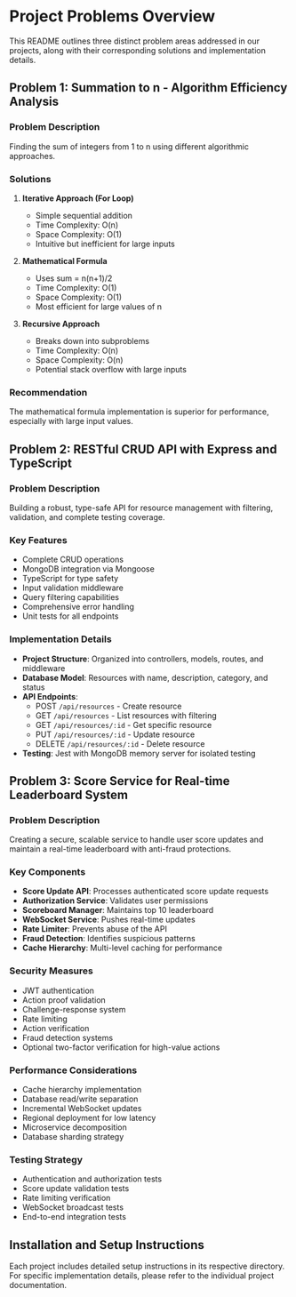 # Project Problems Overview

This README outlines three distinct problem areas addressed in our projects, along with their corresponding solutions and implementation details.

## Problem 1: Summation to n - Algorithm Efficiency Analysis

### Problem Description
Finding the sum of integers from 1 to n using different algorithmic approaches.

### Solutions
1. **Iterative Approach (For Loop)**
   - Simple sequential addition
   - Time Complexity: O(n)
   - Space Complexity: O(1)
   - Intuitive but inefficient for large inputs

2. **Mathematical Formula**
   - Uses sum = n(n+1)/2
   - Time Complexity: O(1)
   - Space Complexity: O(1)
   - Most efficient for large values of n

3. **Recursive Approach**
   - Breaks down into subproblems
   - Time Complexity: O(n)
   - Space Complexity: O(n)
   - Potential stack overflow with large inputs

### Recommendation
The mathematical formula implementation is superior for performance, especially with large input values.

## Problem 2: RESTful CRUD API with Express and TypeScript

### Problem Description
Building a robust, type-safe API for resource management with filtering, validation, and complete testing coverage.

### Key Features
- Complete CRUD operations
- MongoDB integration via Mongoose
- TypeScript for type safety
- Input validation middleware
- Query filtering capabilities
- Comprehensive error handling
- Unit tests for all endpoints

### Implementation Details
- **Project Structure**: Organized into controllers, models, routes, and middleware
- **Database Model**: Resources with name, description, category, and status
- **API Endpoints**:
  - POST `/api/resources` - Create resource
  - GET `/api/resources` - List resources with filtering
  - GET `/api/resources/:id` - Get specific resource
  - PUT `/api/resources/:id` - Update resource
  - DELETE `/api/resources/:id` - Delete resource
- **Testing**: Jest with MongoDB memory server for isolated testing

## Problem 3: Score Service for Real-time Leaderboard System

### Problem Description
Creating a secure, scalable service to handle user score updates and maintain a real-time leaderboard with anti-fraud protections.

### Key Components
- **Score Update API**: Processes authenticated score update requests
- **Authorization Service**: Validates user permissions
- **Scoreboard Manager**: Maintains top 10 leaderboard
- **WebSocket Service**: Pushes real-time updates
- **Rate Limiter**: Prevents abuse of the API
- **Fraud Detection**: Identifies suspicious patterns
- **Cache Hierarchy**: Multi-level caching for performance

### Security Measures
- JWT authentication
- Action proof validation
- Challenge-response system
- Rate limiting
- Action verification
- Fraud detection systems
- Optional two-factor verification for high-value actions

### Performance Considerations
- Cache hierarchy implementation
- Database read/write separation
- Incremental WebSocket updates
- Regional deployment for low latency
- Microservice decomposition
- Database sharding strategy

### Testing Strategy
- Authentication and authorization tests
- Score update validation tests
- Rate limiting verification
- WebSocket broadcast tests
- End-to-end integration tests

## Installation and Setup Instructions

Each project includes detailed setup instructions in its respective directory. For specific implementation details, please refer to the individual project documentation.